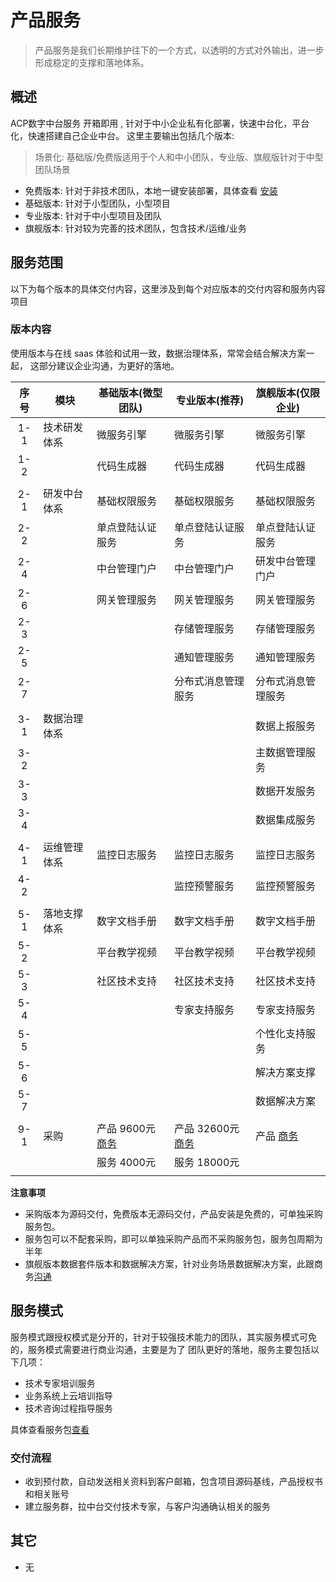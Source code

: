# 产品服务

> 产品服务是我们长期维护往下的一个方式，以透明的方式对外输出，进一步形成稳定的支撑和落地体系。

## 概述

ACP数字中台服务 开箱即用 , 针对于中小企业私有化部署，快速中台化，平台化，快速搭建自己企业中台。
这里主要输出包括几个版本:

> 场景化: 基础版/免费版适用于个人和中小团队，专业版、旗舰版针对于中型团队场景

- 免费版本: 针对于非技术团队，本地一键安装部署，具体查看 [安装](/operation/81_install/)
- 基础版本: 针对于小型团队，小型项目
- 专业版本: 针对于中小型项目及团队
- 旗舰版本: 针对较为完善的技术团队，包含技术/运维/业务


## 服务范围

以下为每个版本的具体交付内容，这里涉及到每个对应版本的交付内容和服务内容项目

### 版本内容

使用版本与在线 saas 体验和试用一致，数据治理体系，常常会结合解决方案一起，
这部分建议企业沟通，为更好的落地。

| 序号 | 模块         | 基础版本(微型团队)         | 专业版本(推荐)              | 旗舰版本(仅限企业)   |
|:----:|--------------|----------------------------|-----------------------------|----------------------|
| 1-1  | 技术研发体系 | 微服务引擎                 | 微服务引擎                  | 微服务引擎           |
| 1-2  |              | 代码生成器                 | 代码生成器                  | 代码生成器           |
|      |              |                            |                             |                      |
| 2-1  | 研发中台体系 | 基础权限服务               | 基础权限服务                | 基础权限服务         |
| 2-2  |              | 单点登陆认证服务           | 单点登陆认证服务            | 单点登陆认证服务     |
| 2-4  |              | 中台管理门户               | 中台管理门户                | 研发中台管理门户     |
| 2-6  |              | 网关管理服务               | 网关管理服务                | 网关管理服务         |
| 2-3  |              |                            | 存储管理服务                | 存储管理服务         |
| 2-5  |              |                            | 通知管理服务                | 通知管理服务         |
| 2-7  |              |                            | 分布式消息管理服务          | 分布式消息管理服务   |
|      |              |                            |                             |                      |
| 3-1  | 数据治理体系 |                            |                             | 数据上报服务         |
| 3-2  |              |                            |                             | 主数据管理服务       |
| 3-3  |              |                            |                             | 数据开发服务         |
| 3-4  |              |                            |                             | 数据集成服务         |
|      |              |                            |                             |                      |
| 4-1  | 运维管理体系 | 监控日志服务               | 监控日志服务                | 监控日志服务         |
| 4-2  |              |                        | 监控预警服务                | 监控预警服务         |
|      |              |                            |                             |                      |
| 5-1  | 落地支撑体系 | 数字文档手册               | 数字文档手册                | 数字文档手册         |
| 5-2  |              | 平台教学视频               | 平台教学视频                | 平台教学视频         |
| 5-3  |              | 社区技术支持               | 社区技术支持                | 社区技术支持         |
| 5-4  |              |                            | 专家支持服务                | 专家支持服务         |
| 5-5  |              |                            |                             | 个性化支持服务       |
| 5-6  |              |                            |                             | 解决方案支撑         |
| 5-7  |              |                            |                             | 数据解决方案         |
|      |              |                            |                             |                      |
| 9-1  | 采购         | 产品 9600元[商务][base_01] | 产品 32600元[商务][base_02] | 产品 [商务][base_03] |
|      |              | 服务 4000元                | 服务 18000元                |                      |
|      |              |                            |                             |                      |

[base_00]: http://cloud.linesno.com
[base_01]: ./04_商务沟通.md
[base_01_s]: http://cloud.linesno.com
[base_02]: ./04_商务沟通.md
[base_02_s]: http://cloud.linesno.com
[base_03]: ./04_商务沟通.md
[base_03_s]: http://cloud.linesno.com

**注意事项**

- 采购版本为源码交付，免费版本无源码交付，产品安装是免费的，可单独采购服务包。
- 服务包可以不配套采购，即可以单独采购产品而不采购服务包，服务包周期为半年
- 旗舰版本数据套件版本和数据解决方案，针对业务场景数据解决方案，此跟商务[沟通](./04_商务沟通.md )

## 服务模式

服务模式跟授权模式是分开的，针对于较强技术能力的团队，其实服务模式可免的，服务模式需要进行商业沟通，主要是为了
团队更好的落地，服务主要包括以下几项：

- 技术专家培训服务
- 业务系统上云培训指导
- 技术咨询过程指导服务

具体查看服务包[查看](./03_%E6%9C%8D%E5%8A%A1%E5%86%85%E5%AE%B9.md)

### 交付流程

- 收到预付款，自动发送相关资料到客户邮箱，包含项目源码基线，产品授权书和相关账号
- 建立服务群，拉中台交付技术专家，与客户沟通确认相关的服务

## 其它

- 无

<style type="css">
.prices_table table{
  th:first-of-type {
      width: 50px;
  }
  th:nth-of-type(2) {
      width: 120px;
  }
}
</style>
